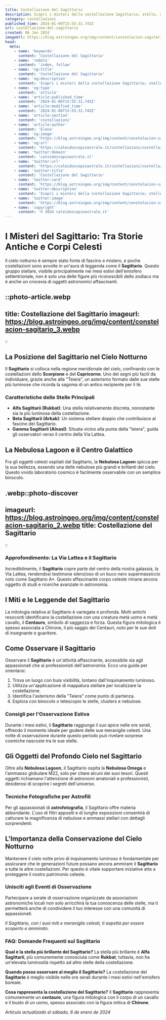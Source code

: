 ```yaml
---
title: Costellazione del Sagittario
description: Scopri i misteri della costellazione Sagittario; stelle, mitologia, e come osservarla. Il tuo viaggio astrale inizia qui.
category: costellazioni
published_time: 2024-01-06T15:55:31.743Z
url: costellazione-del-sagittario
created: 06 Jan 2024
imageUrl: https://blog.astroingeo.org/img/content/constelacion-sagitario_3.webp
head:
  meta:
    - name: 'keywords'
      content: 'Costellazione del Sagittario'
    - name: 'robots'
      content: 'index, follow'
    - name: 'og:title'
      content: 'Costellazione del Sagittario'
    - name: 'og:description'
      content: 'Scopri i misteri della costellazione Sagittario; stelle, mitologia, e come osservarla. Il tuo viaggio astrale inizia qui.'
    - name: 'og:type'
      content: 'article'
    - name: 'article:published_time'
      content: '2024-01-06T15:55:31.743Z'
    - name: 'article:modified_time'
      content: '2024-01-06T15:55:31.743Z'
    - name: 'article:section'
      content: 'costellazioni'
    - name: 'article:author'
      content: 'Elena'
    - name: 'og:image'
      content: 'https://blog.astroingeo.org/img/content/constelacion-sagitario_3.webp'
    - name: 'og:url'
      content: 'https://caleidoscopioastrale.it/costellazioni/costellazione-del-sagittario'
    - name: 'twitter:domain'
      content: 'caleidoscopioastrale.it'
    - name: 'twitter:url'
      content: 'https://caleidoscopioastrale.it/costellazioni/costellazione-del-sagittario'
    - name: 'twitter:title'
      content: 'Costellazione del Sagittario'
    - name: 'twitter:card'
      content: 'https://blog.astroingeo.org/img/content/constelacion-sagitario_3.webp'
    - name: 'twitter:description'
      content: 'Scopri i misteri della costellazione Sagittario; stelle, mitologia, e come osservarla. Il tuo viaggio astrale inizia qui.'
    - name: 'twitter:image'
      content: 'https://blog.astroingeo.org/img/content/constelacion-sagitario_3.webp'
    - name: 'copyright'
      content: '© 2024 caleidoscopioastrale.it'
---
```

# I Misteri del Sagittario: Tra Storie Antiche e Corpi Celesti

Il cielo notturno è sempre stato fonte di fascino e mistero, e poche costellazioni sono avvolte in un'aura di leggenda come il **Sagittario**. Questo gruppo stellare, visibile principalmente nei mesi estivi dell'emisfero settentrionale, non è solo una delle figure più riconoscibili dello zodiaco ma è anche un crocevia di oggetti astronomici affascinanti.

::photo-article.webp
---
title: Costellazione del Sagittario
imageurl: https://blog.astroingeo.org/img/content/constelacion-sagitario_3.webp
---
::

## La Posizione del Sagittario nel Cielo Notturno
Il **Sagittario** si colloca nella regione meridionale del cielo, confinando con le costellazioni dello **Scorpione** e del **Capricorno**. Uno dei segni più facili da individuare, grazie anche alla "Teiera", un asterismo formato dalle sue stelle più luminose che ricorda la sagoma di un antico recipiente per il tè.

### Caratteristiche delle Stelle Principali

- **Alfa Sagittarii (Rukbat)**: Una stella relativamente discreta, nonostante sia la più luminosa della costellazione.
- **Beta Sagittarii (Arkab)**: Un sistema stellare doppio che contribuisce al fascino del Sagittario.
- **Gamma Sagittarii (Alnasl)**: Situata vicino alla punta della "teiera", guida gli osservatori verso il centro della Via Lattea.

## La Nebulosa Lagoon e il Centro Galattico
Fra gli oggetti celesti ospitati dal Sagittario, la **Nebulosa Lagoon** spicca per la sua bellezza, essendo una delle nebulose più grandi e brillanti del cielo. Questo vivido laboratorio cosmico è facilmente osservabile con un semplice binocolo.

.webp::photo-discover
---
imageurl: https://blog.astroingeo.org/img/content/constelacion-sagitario_2.webp
title: Costellazione del Sagittario
---
::

### Approfondimento: La Via Lattea e il Sagittario
Incredibilmente, il **Sagittario** copre parte del centro della nostra galassia, la Via Lattea, rendendosi testimone silenzioso di un buco nero supermassiccio noto come Sagittario A*. Questo affascinante corpo celeste rimane ancora oggetto di studi e ricerche avanzate in astronomia.

## I Miti e le Leggende del Sagittario
La mitologia relativa al Sagittario è variegata e profonda. Molti antichi resoconti identificano la costellazione con una creatura metà uomo e metà cavallo, il **Centauro**, simbolo di saggezza e forza. Questa figura mitologica è spesso associata a Chirone, il più saggio dei Centauri, noto per le sue doti di insegnante e guaritore.

## Come Osservare il Sagittario
Osservare il **Sagittario** è un'attività affascinante, accessibile sia agli appassionati che ai professionisti dell'astronomia. Ecco una guida per orientarsi:

1. Trova un luogo con buia visibilità, lontano dall'inquinamento luminoso.
2. Utilizza un'applicazione di mappatura stellare per localizzare la costellazione.
3. Identifica l'asterismo della "Teiera" come punto di partenza.
4. Esplora con binocolo o telescopio le stelle, clusters e nebulose.

### Consigli per l'Osservazione Estiva
Durante i mesi estivi, il **Sagittario** raggiunge il suo apice nelle ore serali, offrendo il momento ideale per godere delle sue meraviglie celesti. Una notte di osservazione durante questo periodo può rivelare sorprese cosmiche nascoste tra le sue stelle.

## Gli Oggetti del Profondo Cielo nel Sagittario
Oltre alla **Nebulosa Lagoon**, il Sagittario ospita la **Nebulosa Omega** e l'ammasso globulare M22, solo per citare alcuni dei suoi tesori. Questi oggetti richiamano l'attenzione di astronomi amatoriali e professionisti, desiderosi di scoprire i segreti dell'universo.

### Tecniche Fotografiche per Astrofili
Per gli appassionati di **astrofotografia**, il Sagittario offre materia abbondante. L'uso di filtri appositi e di lunghe esposizioni consentirà di catturare la magnificenza di nebulose e ammassi stellari con dettagli sorprendenti.

## L'Importanza della Conservazione del Cielo Notturno
Mantenere il cielo notte privo di inquinamento luminoso è fondamentale per assicurare che le generazioni future possano ancora ammirare il **Sagittario** e tutte le altre costellazioni. Per questo è vitale supportare iniziative atte a proteggere il nostro patrimonio celeste.

### Unisciti agli Eventi di Osservazione
Partecipare a serate di osservazione organizzate da associazioni astronomiche locali non solo arricchirà la tua conoscenza delle stelle, ma ti permetterà anche di condividere il tuo interesse con una comunità di appassionati.

_Il Sagittario, con i suoi miti e meraviglie celesti, ti aspetta per essere scoperto e ammirato._

### FAQ: Domande Frequenti sul Sagittario

**Qual è la stella più brillante del Sagittario?**
La stella più brillante è **Alfa Sagittarii**, più comunemente conosciuta come **Rukbat**; tuttavia, non ha un'elevata luminosità rispetto ad altre stelle della costellazione.

**Quando posso osservare al meglio il Sagittario?**
La costellazione del **Sagittario** è meglio visibile nelle ore serali durante i mesi estivi nell'emisfero boreale.

**Cosa rappresenta la costellazione del Sagittario?**
Il **Sagittario** rappresenta comunemente un **centauro**, una figura mitologica con il corpo di un cavallo e il busto di un uomo, spesso associato con la figura mitica di **Chirone**.

_Artículo actualizado el sábado, 6 de enero de 2024_